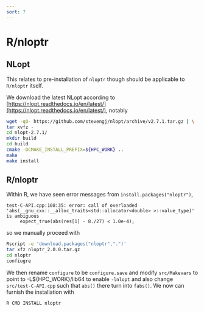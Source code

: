 ```yaml
---
sort: 7
---
```


# R/nloptr

## NLopt

This relates to pre-installation of `nloptr` though should be applicable to `R/nloptr` itself.

We download the latest NLopt according to [https://nlopt.readthedocs.io/en/latest/](https://nlopt.readthedocs.io/en/latest/), notably

```bash
wget -qO- https://github.com/stevengj/nlopt/archive/v2.7.1.tar.gz | \
tar xvfz -
cd nlopt-2.7.1/
mkdir build
cd build
cmake -DCMAKE_INSTALL_PREFIX=${HPC_WORK} ..
make
make install
```

## R/nloptr

Within R, we have seen error messages from `install.packages("nloptr")`, 

```
test-C-API.cpp:108:35: error: call of overloaded 'abs(__gnu_cxx::__alloc_traits<std::allocator<double> >::value_type)' is ambiguous
     expect_true(abs(res[1] - 8./27) < 1.0e-4);
```

so we manually proceed with

```bash
Rscript -e 'download.packages("nloptr",".")'
tar xfz nloptr_2.0.0.tar.gz
cd nloptr
confiugre
```

We then rename `configure` to be `configure.save` and modify `src/Makevars` to point to -L${HPC_WORK}/lib64 to enable `-lnlopt` and also change
`src/test-C-API.cpp` such that `abs()` there turn into `fabs()`. We now can furnish the installation with

```bash
R CMD INSTALL nloptr
```
